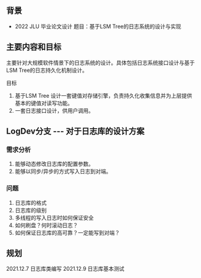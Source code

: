 ## 背景
- 2022 JLU 毕业论文设计 题目：基于LSM Tree的日志系统的设计与实现

## 主要内容和目标
主要针对大规模软件情景下的日志系统的设计。具体包括日志系统接口设计与基于LSM Tree的日志持久化机制设计。

目标
1. 基于LSM Tree 设计一套键值对存储引擎，负责持久化收集信息并为上层提供基本的键值对读写功能。
2. 一套日志接口设计，供用户调用。


## LogDev分支 --- 对于日志库的设计方案

### 需求分析
1. 能够动态修改日志库的配置参数。
2. 能够以同步/异步的方式写入日志到对端。

### 问题
1. 日志库的格式
2. 日志库的级别
3. 多线程的写入日志时如何保证安全
4. 如何刷盘？何时滚动日志？
5. 如何保证日志库的高可靠？一定能写到对端？

 ## 规划

 2021.12.7 日志库类编写
 2021.12.9 日志库基本测试






 